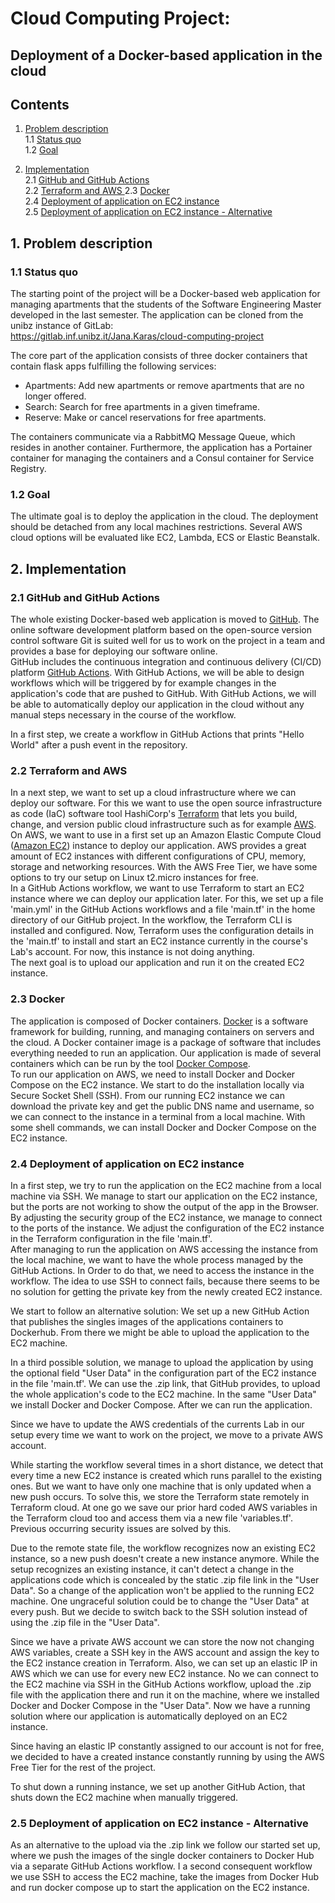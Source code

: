 # Cloud Computing Project: 
## Deployment of a Docker-based application in the cloud


## Contents

1. [ Problem description ](#desc)  
1.1 [ Status quo ](#status)  
1.2 [ Goal ](#goal)

2. [ Implementation ](#impl)  
2.1 [ GitHub and GitHub Actions ](#git)  
2.2 [ Terraform and AWS ](#terraform)
2.3 [ Docker ](#docker)  
2.4 [ Deployment of application on EC2 instance ](#ec2_deployment)  
2.5 [ Deployment of application on EC2 instance  - Alternative ](#ec2_deployment_alt)

## 1. Problem description <a name="desc"></a>

### 1.1 Status quo <a name="status"></a>

The starting point of the project will be a Docker-based web application for managing apartments that the students of the Software Engineering Master developed in 
the last semester. The application can be cloned from the unibz instance of GitLab:  
https://gitlab.inf.unibz.it/Jana.Karas/cloud-computing-project  

The core part of the application consists of three docker containers that contain flask apps fulfilling the following services:  
* Apartments: Add new apartments or remove apartments that are no longer offered.
* Search: Search for free apartments in a given timeframe.
* Reserve: Make or cancel reservations for free apartments.

The containers communicate via a RabbitMQ Message Queue, which resides in another container. Furthermore, the application has a Portainer container 
for managing the containers and a Consul container for Service Registry.

### 1.2 Goal <a name="goal"></a>

 The ultimate goal is to deploy the application in the cloud. The deployment should be detached from any local machines restrictions. 
 Several AWS cloud options will be evaluated like EC2, Lambda, ECS or Elastic Beanstalk.
 
## 2. Implementation <a name="impl"></a>
 
### 2.1 GitHub and GitHub Actions <a name="git"></a>
 
 The whole existing Docker-based web application is moved to [GitHub](https://github.com/). The online software development platform based on the open-source version control software Git is suited well for us to work on the project in a team and provides a base for deploying our software online.  
 GitHub includes the continuous integration and continuous delivery (CI/CD) platform [GitHub Actions](https://github.com/features/actions). With GitHub Actions, we will be able to design workflows which will be triggered by for example changes in the application's code that are pushed to GitHub. With GitHub Actions, we will be able to automatically deploy our application in the cloud without any manual steps necessary in the course of the workflow.  
 
 In a first step, we create a workflow in GitHub Actions that prints "Hello World" after a push event in the repository.
 
### 2.2 Terraform and AWS <a name="terraform"></a>

In a next step, we want to set up a cloud infrastructure where we can deploy our software. For this we want to use the open source infrastructure as code (IaC) software tool HashiCorp's [Terraform](https://www.terraform.io/) that lets you  build, change, and version public cloud infrastructure such as for example [AWS](https://aws.amazon.com/). On AWS, we want to use in a first set up an Amazon Elastic Compute Cloud ([Amazon EC2](https://aws.amazon.com/ec2/)) instance to deploy our application.  AWS provides a great amount of EC2 instances with different configurations of CPU, memory, storage and networking resources. With the AWS Free Tier, we have some options to try our setup on Linux t2.micro instances for free.  
In a GitHub Actions workflow, we want to use Terraform to start an EC2 instance where we can deploy our application later. For this, we set up a file 'main.yml' in the GitHub Actions workflows and a file 'main.tf' in the home directory of our GitHub project. In the workflow, the Terraform CLI is installed and configured. Now, Terraform uses the configuration details in the 'main.tf' to install and start an EC2 instance currently in the course's Lab's account. For now, this instance is not doing anything.  
The next goal is to upload our application and run it on the created EC2 instance.

### 2.3 Docker <a name="docker"></a>

The application is composed of Docker containers. [Docker](https://www.docker.com/) is a software framework for building, running, and managing containers on servers and the cloud. A Docker container image is a package of software that includes everything needed to run an application. Our application is made of several containers which can be run by the tool [Docker Compose](https://docs.docker.com/compose/).  
To run our application on AWS, we need to install Docker and Docker Compose on the EC2 instance. We start to do the installation locally via Secure Socket Shell (SSH). From our running EC2 instance we can download the private key and get the public DNS name and username, so we can connect to the instance in a terminal from a local machine. With some shell commands, we can install Docker and Docker Compose on the EC2 instance.

### 2.4 Deployment of application on EC2 instance <a name="ec2_deployment"></a>

In a first step, we try to run the application on the EC2 machine from a local machine via SSH. We manage to start our application on the EC2 instance, but the ports are not working to show the output of the app in the Browser. By adjusting the security group of the EC2 instance, we manage to connect to the ports of the instance. We adjust the configuration of the EC2 instance in the Terraform configuration in the file 'main.tf'.  
After managing to run the application on AWS accessing the instance from the local machine, we want to have the whole process managed by the GitHub Actions. In Order to do that, we need to access the instance in the workflow. The idea to use SSH to connect fails, because there seems to be no solution for getting the private key from the newly created EC2 instance.

We start to follow an alternative solution: We set up a new GitHub Action that publishes the singles images of the applications containers to Dockerhub. From there we might be able to upload the application to the EC2 machine.

In a third possible solution, we manage to upload the application by using the optional field "User Data" in the configuration part of the EC2 instance in the file 'main.tf'. We can use the .zip link, that GitHub provides, to upload the whole application's code to the EC2 machine. In the same "User Data" we install Docker and Docker Compose. After we can run the application. 

Since we have to update the AWS credentials of the currents Lab in our setup every time we want to work on the project, we move to a private AWS account.

While starting the workflow several times in a short distance, we detect that every time a new EC2 instance is created which runs parallel to the existing ones. But we want to have only one machine that is only updated when a new push occurs. To solve this, we store the Terraform state remotely in Terraform cloud. At one go we save our prior hard coded AWS variables in the Terraform cloud too and access them via a new file 'variables.tf'. Previous occurring security issues are solved by this.

Due to the remote state file, the workflow recognizes now an existing EC2 instance, so a new push doesn't create a new instance anymore. While the setup recognizes an existing instance, it can't detect a change in the applications code which is concealed by the static .zip file link in the "User Data". So a change of the application won't be applied to the running EC2 machine. One ungraceful solution could be to change the "User Data" at every push. But we decide to switch back to the SSH solution instead of using the .zip file in the "User Data".

Since we have a private AWS account we can store the now not changing AWS variables, create a SSH key in the AWS account and assign the key to the EC2 instance creation in Terraform. Also, we can set up an elastic IP in AWS which we can use for every new EC2 instance. No we can connect to the EC2 machine via SSH in the GitHub Actions workflow, upload the .zip file with the application there and run it on the machine, where we installed Docker and Docker Compose in the "User Data". 
Now we have a running solution where our application is automatically deployed on an EC2 instance.

Since having an elastic IP constantly assigned to our account is not for free, we decided to have a created instance constantly running by using the AWS Free Tier for the rest of the project.

To shut down a running instance, we set up another GitHub Action, that shuts down the EC2 machine when manually triggered.


### 2.5 Deployment of application on EC2 instance  - Alternative <a name="ec2_deployment_alt"></a>

As an alternative to the upload via the .zip link we follow our started set up, where we push the images of the single docker containers to Docker Hub via a separate GitHub Actions workflow. I a second consequent workflow we use SSH to access the EC2 machine, take the images from Docker Hub and run docker compose up to start the application on the EC2 instance.

